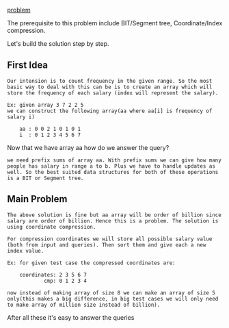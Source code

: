 [problem](https://cses.fi/problemset/task/1144/)

The prerequisite to this problem include BIT/Segment tree, Coordinate/Index compression.

Let's build the solution step by step.

## First Idea

    Our intension is to count frequency in the given range. So the most basic way to deal with this can be is to create an array which will store the frequency of each salary (index will represent the salary).

    Ex: given array 3 7 2 2 5
    we can construct the following array(aa where aa[i] is frequency of salary i)
    
        aa : 0 0 2 1 0 1 0 1  
        i  : 0 1 2 3 4 5 6 7
    
Now that we have array aa how do we answer the query?

    we need prefix sums of array aa. With prefix sums we can give how many people has salary in range a to b. Plus we have to handle updates as well. So the best suited data structures for both of these operations is a BIT or Segment tree. 

## Main Problem

    The above solution is fine but aa array will be order of billion since salary are order of billion. Hence this is a problem. The solution is using coordinate compression.

    For compression coordinates we will store all possible salary value (both from input and queries). Then sort them and give each a new index value.

    Ex: for given test case the compressed coordinates are:

        coordinates: 2 3 5 6 7
                cmp: 0 1 2 3 4
    
    now instead of making array of size 8 we can make an array of size 5 only(this makes a big difference, in big test cases we will only need to make array of million size instead of billion).

After all these it's easy to answer the queries
